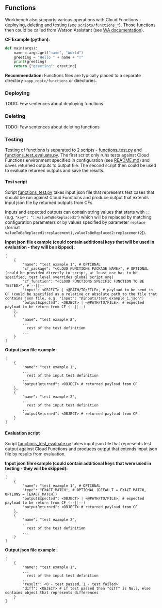 ## Functions
Workbench also supports various operations with Cloud Functions - deploying, deleting and testing (see `scripts/functions_*`).
Those functions then could be called from Watson Assistant (see [WA documentation](https://cloud.ibm.com/docs/services/assistant?topic=assistant-dialog-actions)).

**CF Example (python):**
```python
def main(args):
    name = args.get("name", "World")
    greeting = "Hello " + name + "!"
    print(greeting)
    return {"greeting": greeting}
```
**Recommendation:** Functions files are typically placed to a separate directory `<app_root>/functions` or directories.

### Deploying
TODO: Few sentences about deploying functions

### Deleting
TODO: Few sentences about deleting functions

### Testing
Testing of functions is separated to 2 scripts - [functions_test.py](/scripts/functions_test.py) and [functions_test_evaluate.py](/scripts/functions_test_evaluate.py).
The first script only runs tests against Cloud Functions environment specified in configuration (see [README.md](/README.md))
and saves returned outputs to output file. The second script then could be used to evaluate returned outputs and save the results.

#### Test script
Script [functions_test.py](/scripts/functions_test.py) takes input json file that represents test cases that should be run against
Cloud Functions and produce output that extends input json file by returned outputs
from CFs.

Inputs and expected outputs can contain string values that starts with `::`
(e.g. `"key": "::valueToBeReplaced1"`) which will be replaced by matching
configuration parameters or by values specified by parameter `replace`
(format `valueToBeReplaced1:replacement1,valueToBeReplaced2:replacement2`)).

**Input json file example (could contain additional keys that will be used in evaluation - they will be skipped):**
```
[
    {
        "name": "test example 1", # OPTIONAL
        "cf_package": "<CLOUD FUNCTIONS PACKAGE NAME>", # OPTIONAL (could be provided directly to script, at least one has to be specified, test level overrides global script one)
        "cf_function": "<CLOUD FUNCTIONS SPECIFIC FUNCTION TO BE TESTED>", # --||--
        "input": <OBJECT> | <@PATH/TO/FILE>, # payload to be send to CF (could be specified as a relative or absolute path to the file that contains json file, e.g. "input": "@inputs/test_example_1.json")
        "outputExpected": <OBJECT> | <@PATH/TO/FILE>, # expected payload to be return from CF (--||--)
    },
    {
        "name": "test example 2",
        ...
          rest of the test definition
        ...
    }
]
```

**Output json file example:**
```
[
    {
        "name": "test example 1",
        ...
          rest of the input test definition
        ...
        "outputReturned": <OBJECT> # returned payload from CF
    },
    {
        "name": "test example 2",
        ...
          rest of the input test definition
        ...
        "outputReturned": <OBJECT> # returned payload from CF
    }
]
```

#### Evaluation script
Script [functions_test_evaluate.py](/scripts/functions_test_evaluate.py) takes input json file that represents test output against Cloud
Functions and produces output that extends input json file by results
from evaluation.

**Input json file example (could contain additional keys that were used in testing - they will be skipped):**
```
[
    {
        "name": "test example 1", # OPTIONAL
        "type": "EXACT_MATCH", # OPTIONAL (DEFAULT = EXACT_MATCH, OPTIONS = [EXACT_MATCH])
        "outputExpected": <OBJECT> | <@PATH/TO/FILE>, # expected payload to be return from CF (--||--)
        "outputReturned": <OBJECT> # returned payload from CF
    },
    {
        "name": "test example 2",
        ...
          rest of the test definition
        ...
    }
]
```

**Output json file example:**
```
[
    {
        "name": "test example 1",
        ...
          rest of the input test definition
        ...
        "result": <0 - test passed, 1 - test failed>
        "diff": <OBJECT> # if test passed then "diff" is Null, else contains object that represents differences
    }
]
```
